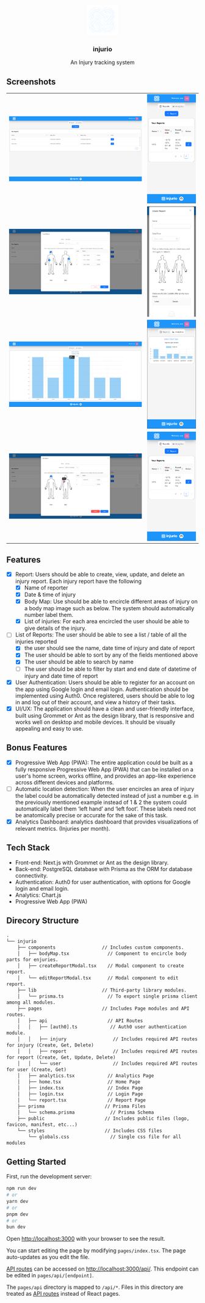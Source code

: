 <br />
<div align="center">
  <a href="https://github.com/b9aurav/injurio">
    <img src="./public/logo.png" alt="Logo" width="80" height="80">
  </a>

<h3 align="center">injurio</h3>
  <p align="center">
    An Injury tracking system
    <br />
  </p>
</div>

## Screenshots

|||
| :------------------: | :------------------: |
| ![reports](/public/reports.png) | ![sm-reports](/public/sm-reports.png) |
| ![create-report](/public/create-report.png) | ![sm-create-report](/public/sm-create-report.png) |
| ![bar-chart](/public/bar-chart.png) | ![sm-chart](/public/sm-chart.png) |
| ![edit-report](/public/edit-report.png) | ![sm-reports](/public/sm-reports.png) |

## Features

- [x] Report: Users should be able to create, view, update, and delete an injury report.
      Each injury report have the following
  - [x] Name of reporter
  - [x] Date & time of injury
  - [x] Body Map: Use should be able to encircle different areas of injury on a body map image such as below. The system should automatically number label them.
  - [x] List of injuries: For each area encircled the user should be able to give details of the injury.
- [ ] List of Reports: The user should be able to see a list / table of all the injuries reported
  - [x] the user should see the name, date time of injury and date of report
  - [x] The user should be able to sort by any of the fields mentioned above
  - [x] The user should be able to search by name
  - [ ] The user should be able to filter by start and end date of datetime of injury and date time of report
- [x] User Authentication: Users should be able to register for an account on the app using Google login and email login. Authentication should be implemented using Auth0. Once registered, users should be able to log in and log out of their account, and view a history of their tasks.
- [x] UI/UX: The application should have a clean and user-friendly interface, built using Grommet or Ant as the design library, that is responsive and works well on desktop and mobile devices. It should be visually appealing and easy to use.

## Bonus Features

- [x] Progressive Web App (PWA): The entire application could be built as a fully responsive Progressive Web App (PWA) that can be installed on a user's home screen, works offline, and provides an app-like experience across different devices and platforms.
- [ ] Automatic location detection: When the user encircles an area of injury the label could be automatically detected instead of just a number e.g. in the previously mentioned example instead of 1 & 2 the system could automatically label them ‘left hand’ and ‘left foot’. These labels need not be anatomically precise or accurate for the sake of this task.
- [x] Analytics Dashboard: analytics dashboard that provides visualizations of relevant metrics. (Injuries per month).

## Tech Stack

- Front-end: Next.js with Grommet or Ant as the design library.
- Back-end: PostgreSQL database with Prisma as the ORM for database connectivity.
- Authentication: Auth0 for user authentication, with options for Google login and email login.
- Analytics: Chart.js
- Progressive Web App (PWA)

## Direcory Structure

```
.
└── injurio
    ├── components                 // Includes custom components.
    │   ├── bodyMap.tsx              // Component to encircle body parts for enjuries.
    │   ├── createReportModal.tsx    // Modal component to create report.
    │   └── editReportModal.tsx      // Modal component to edit report.
    ├── lib                        // Third-party library modules.
    │   └── prisma.ts                // To export single prisma client among all modules.
    ├── pages                      // Includes Page modules and API routes.
    │   ├── api                      // API Routes
    │   │   ├── [auth0].ts            // Auth0 user authentication module.
    │   │   ├── injury                 // Includes required API routes for injury (Create, Get, Delete)
    │   │   ├── report                 // Includes required API routes for report (Create, Get, Update, Delete)
    │   │   └── user                   // Includes required API routes for user (Create, Get)
    │   ├── analytics.tsx            // Analytics Page
    │   ├── home.tsx                 // Home Page
    │   ├── index.tsx                // Index Page
    │   ├── login.tsx                // Login Page
    │   └── report.tsx               // Report Page
    ├── prisma                      // Prisma Files
    │   └── schema.prisma             // Prisma Schema
    ├── public                      // Includes public files (logo, favicon, manifest, etc...)
    └── styles                      // Includes CSS files
        └── globals.css               // Single css file for all modules
```

## Getting Started

First, run the development server:

```bash
npm run dev
# or
yarn dev
# or
pnpm dev
# or
bun dev
```

Open [http://localhost:3000](http://localhost:3000) with your browser to see the result.

You can start editing the page by modifying `pages/index.tsx`. The page auto-updates as you edit the file.

[API routes](https://nextjs.org/docs/api-routes/introduction) can be accessed on [http://localhost:3000/api/](http://localhost:3000/api/[endpoint]). This endpoint can be edited in `pages/api/[endpoint]`.

The `pages/api` directory is mapped to `/api/*`. Files in this directory are treated as [API routes](https://nextjs.org/docs/api-routes/introduction) instead of React pages.
